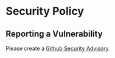 # Security Policy

## Reporting a Vulnerability

Please create a [Github Security Advisory](https://github.com/th3-sh4dow/nexon_AI/security/advisories/new)
